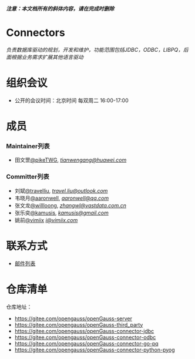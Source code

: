 ***注意：本文档所有的斜体内容，请在完成时删除***

# Connectors

*负责数据库驱动的规划，开发和维护，功能范围包括JDBC，ODBC，LIBPQ，后面根据业务需求扩展其他语言驱动*


# 组织会议

- 公开的会议时间：北京时间 每双周二 16:00-17:00

# 成员

### Maintainer列表

- 田文罡[@pikeTWG](https://gitee.com/pikeTWG), *tianwengang@huawei.com*

### Committer列表

- 刘斌[@travelliu](https://gitee.com/travelliu), *travel.liu@outlook.com*
- 韦晓月[@aaronwell](https://gitee.com/aaronwell), *aaronwell@qq.com*
- 张文龙[@willloong](https://gitee.com/willloong), *zhangwl@vastdata.com.cn*
- 张乐奕[@kamusis](https://gitee.com/kamusis), *kamusis@gmail.com*
- 姚前[@vimiix](https://gitee.com/vimiix) *i@vimiix.com*

# 联系方式

- [邮件列表](https://mailweb.opengauss.org/postorius/lists/connectors.opengauss.org/)


# 仓库清单

仓库地址：

- https://gitee.com/opengauss/openGauss-server
- https://gitee.com/opengauss/openGauss-third_party
- https://gitee.com/opengauss/openGauss-connector-jdbc
- https://gitee.com/opengauss/openGauss-connector-odbc
- https://gitee.com/opengauss/openGauss-connector-go-pq
- https://gitee.com/opengauss/openGauss-connector-python-pyog

